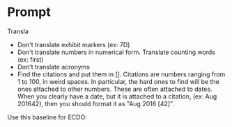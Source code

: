 # Prompt

Transla
- Don't translate exhibit markers (ex: 7D)
- Don't translate numbers in numerical form. Translate counting words (ex: first)
- Don't translate acronyms
- Find the citations and put them in []. Citations are numbers ranging from 1 to 100, in weird spaces. In particular, the hard ones to find will be the ones attached to other numbers. These are often attached to dates. When you clearly have a date, but it is attached to a citation, (ex: Aug 201642), then you should format it as "Aug 2016 [42]".

Use this baseline for ECDO:
